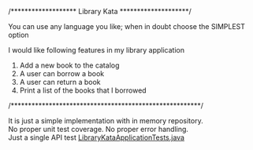 /******************* Library Kata ********************/

You can use any language you like; when in doubt choose the SIMPLEST option

I would like following features in my library application

1. Add a new book to the catalog
2. A user can borrow a book
3. A user can return a book
4. Print a list of the books that I borrowed

/*******************************************************/

It is just a simple implementation with in memory repository.  
No proper unit test coverage. No proper error handling.  
Just a single API test [LibraryKataApplicationTests.java](src/test/java/com/example/librarykata/LibraryKataApplicationTests.java)